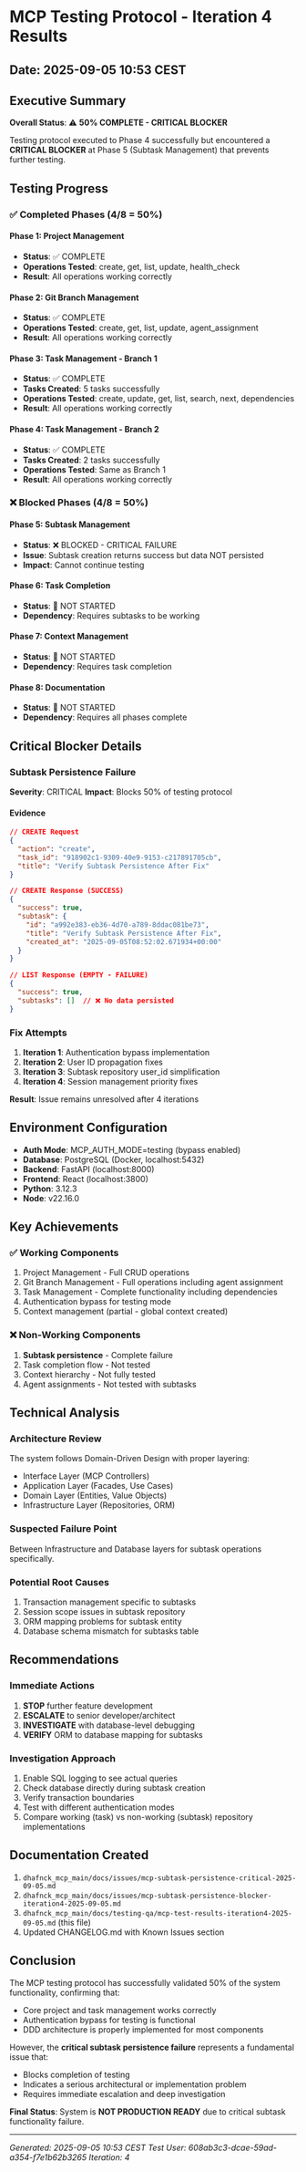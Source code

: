 # MCP Testing Protocol - Iteration 4 Results
## Date: 2025-09-05 10:53 CEST

## Executive Summary

**Overall Status**: ⚠️ **50% COMPLETE - CRITICAL BLOCKER**

Testing protocol executed to Phase 4 successfully but encountered a **CRITICAL BLOCKER** at Phase 5 (Subtask Management) that prevents further testing.

## Testing Progress

### ✅ Completed Phases (4/8 = 50%)

#### Phase 1: Project Management
- **Status**: ✅ COMPLETE
- **Operations Tested**: create, get, list, update, health_check
- **Result**: All operations working correctly

#### Phase 2: Git Branch Management  
- **Status**: ✅ COMPLETE
- **Operations Tested**: create, get, list, update, agent_assignment
- **Result**: All operations working correctly

#### Phase 3: Task Management - Branch 1
- **Status**: ✅ COMPLETE
- **Tasks Created**: 5 tasks successfully
- **Operations Tested**: create, update, get, list, search, next, dependencies
- **Result**: All operations working correctly

#### Phase 4: Task Management - Branch 2
- **Status**: ✅ COMPLETE
- **Tasks Created**: 2 tasks successfully
- **Operations Tested**: Same as Branch 1
- **Result**: All operations working correctly

### ❌ Blocked Phases (4/8 = 50%)

#### Phase 5: Subtask Management
- **Status**: ❌ BLOCKED - CRITICAL FAILURE
- **Issue**: Subtask creation returns success but data NOT persisted
- **Impact**: Cannot continue testing

#### Phase 6: Task Completion
- **Status**: 🔄 NOT STARTED
- **Dependency**: Requires subtasks to be working

#### Phase 7: Context Management
- **Status**: 🔄 NOT STARTED
- **Dependency**: Requires task completion

#### Phase 8: Documentation
- **Status**: 🔄 NOT STARTED
- **Dependency**: Requires all phases complete

## Critical Blocker Details

### Subtask Persistence Failure

**Severity**: CRITICAL
**Impact**: Blocks 50% of testing protocol

#### Evidence
```json
// CREATE Request
{
  "action": "create",
  "task_id": "918902c1-9309-40e9-9153-c217891705cb",
  "title": "Verify Subtask Persistence After Fix"
}

// CREATE Response (SUCCESS)
{
  "success": true,
  "subtask": {
    "id": "a992e383-eb36-4d70-a789-8ddac081be73",
    "title": "Verify Subtask Persistence After Fix",
    "created_at": "2025-09-05T08:52:02.671934+00:00"
  }
}

// LIST Response (EMPTY - FAILURE)
{
  "success": true,
  "subtasks": []  // ❌ No data persisted
}
```

### Fix Attempts

1. **Iteration 1**: Authentication bypass implementation
2. **Iteration 2**: User ID propagation fixes
3. **Iteration 3**: Subtask repository user_id simplification
4. **Iteration 4**: Session management priority fixes

**Result**: Issue remains unresolved after 4 iterations

## Environment Configuration

- **Auth Mode**: MCP_AUTH_MODE=testing (bypass enabled)
- **Database**: PostgreSQL (Docker, localhost:5432)
- **Backend**: FastAPI (localhost:8000)
- **Frontend**: React (localhost:3800)
- **Python**: 3.12.3
- **Node**: v22.16.0

## Key Achievements

### ✅ Working Components
1. Project Management - Full CRUD operations
2. Git Branch Management - Full operations including agent assignment
3. Task Management - Complete functionality including dependencies
4. Authentication bypass for testing mode
5. Context management (partial - global context created)

### ❌ Non-Working Components
1. **Subtask persistence** - Complete failure
2. Task completion flow - Not tested
3. Context hierarchy - Not fully tested
4. Agent assignments - Not tested with subtasks

## Technical Analysis

### Architecture Review
The system follows Domain-Driven Design with proper layering:
- Interface Layer (MCP Controllers)
- Application Layer (Facades, Use Cases)
- Domain Layer (Entities, Value Objects)
- Infrastructure Layer (Repositories, ORM)

### Suspected Failure Point
Between Infrastructure and Database layers for subtask operations specifically.

### Potential Root Causes
1. Transaction management specific to subtasks
2. Session scope issues in subtask repository
3. ORM mapping problems for subtask entity
4. Database schema mismatch for subtasks table

## Recommendations

### Immediate Actions
1. **STOP** further feature development
2. **ESCALATE** to senior developer/architect
3. **INVESTIGATE** with database-level debugging
4. **VERIFY** ORM to database mapping for subtasks

### Investigation Approach
1. Enable SQL logging to see actual queries
2. Check database directly during subtask creation
3. Verify transaction boundaries
4. Test with different authentication modes
5. Compare working (task) vs non-working (subtask) repository implementations

## Documentation Created

1. `dhafnck_mcp_main/docs/issues/mcp-subtask-persistence-critical-2025-09-05.md`
2. `dhafnck_mcp_main/docs/issues/mcp-subtask-persistence-blocker-iteration4-2025-09-05.md`
3. `dhafnck_mcp_main/docs/testing-qa/mcp-test-results-iteration4-2025-09-05.md` (this file)
4. Updated CHANGELOG.md with Known Issues section

## Conclusion

The MCP testing protocol has successfully validated 50% of the system functionality, confirming that:
- Core project and task management works correctly
- Authentication bypass for testing is functional
- DDD architecture is properly implemented for most components

However, the **critical subtask persistence failure** represents a fundamental issue that:
- Blocks completion of testing
- Indicates a serious architectural or implementation problem
- Requires immediate escalation and deep investigation

**Final Status**: System is **NOT PRODUCTION READY** due to critical subtask functionality failure.

---
*Generated: 2025-09-05 10:53 CEST*
*Test User: 608ab3c3-dcae-59ad-a354-f7e1b62b3265*
*Iteration: 4*